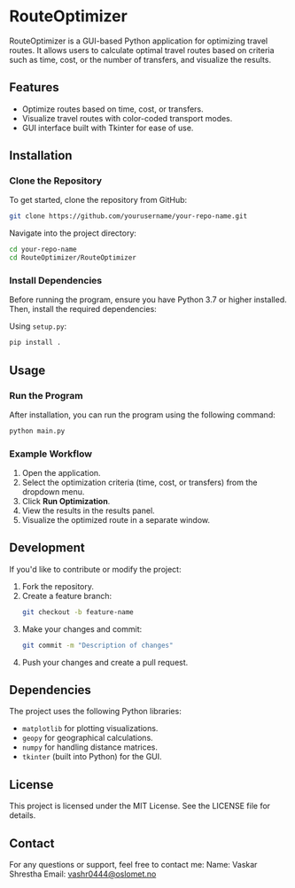 
# RouteOptimizer

RouteOptimizer is a GUI-based Python application for optimizing travel routes. It allows users to calculate optimal travel routes based on criteria such as time, cost, or the number of transfers, and visualize the results.

## Features
- Optimize routes based on time, cost, or transfers.
- Visualize travel routes with color-coded transport modes.
- GUI interface built with Tkinter for ease of use.

## Installation

### Clone the Repository
To get started, clone the repository from GitHub:
```bash
git clone https://github.com/yourusername/your-repo-name.git
```

Navigate into the project directory:
```bash
cd your-repo-name
cd RouteOptimizer/RouteOptimizer
```

### Install Dependencies
Before running the program, ensure you have Python 3.7 or higher installed. Then, install the required dependencies:

Using `setup.py`:
```bash
pip install .
```
## Usage

### Run the Program
After installation, you can run the program using the following command:
```bash
python main.py
```

### Example Workflow
1. Open the application.
2. Select the optimization criteria (time, cost, or transfers) from the dropdown menu.
3. Click **Run Optimization**.
4. View the results in the results panel.
5. Visualize the optimized route in a separate window.

## Development
If you'd like to contribute or modify the project:

1. Fork the repository.
2. Create a feature branch:
   ```bash
   git checkout -b feature-name
   ```
3. Make your changes and commit:
   ```bash
   git commit -m "Description of changes"
   ```
4. Push your changes and create a pull request.

## Dependencies
The project uses the following Python libraries:
- `matplotlib` for plotting visualizations.
- `geopy` for geographical calculations.
- `numpy` for handling distance matrices.
- `tkinter` (built into Python) for the GUI.

## License
This project is licensed under the MIT License. See the LICENSE file for details.

## Contact
For any questions or support, feel free to contact me:
Name: Vaskar Shrestha
Email: vashr0444@oslomet.no

